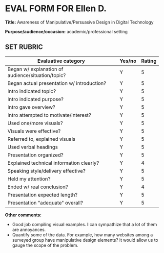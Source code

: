 # <span style="text-align:center;">EVAL FORM FOR Ellen D.</span>

**Title:** Awareness of Manipulative/Persuasive Design in Digital Technology

**Purpose/audience/occasion:** academic/professional setting

## SET RUBRIC

| **Evaluative category**                           | **Yes/no** | **Rating** |
| ------------------------------------------------- | ---------- | ---------- |
| Began w/ explanation of audience/situation/topic? | Y          | 5          |
| Began actual presentation w/ introduction?        | Y          | 5          |
| Intro indicated topic?                            | Y          | 5          |
| Intro indicated purpose?                          | Y          | 5          |
| Intro gave overview?                              | Y          | 5          |
| Intro attempted to motivate/interest?             | Y          | 5          |
| Used one/more visuals?                            | Y          | 5          |
| Visuals were effective?                           | Y          | 5          |
| Referred to, explained visuals                    | Y          | 5          |
| Used verbal headings                              | Y          | 5          |
| Presentation organized?                           | Y          | 5          |
| Explained technical information clearly?          | Y          | 4          |
| Speaking style/delivery effective?                | Y          | 5          |
| Held my attention?                                | Y          | 5          |
| Ended w/ real conclusion?                         | Y          | 4          |
| Presentation expected length?                     | Y          | 5          |
| Presentation "adequate" overall?                  | Y          | 5          |

**Other comments:**

* Good job compiling visual examples. I can sympathize that a lot of them are annoyances. 
* Quantify some of the data. For example, how many websites among a surveyed group have manipulative design elements? It would allow us to gauge the scope of the problem.
